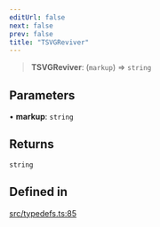 ```yaml
---
editUrl: false
next: false
prev: false
title: "TSVGReviver"
---
```


> **TSVGReviver**: (`markup`) => `string`

## Parameters

• **markup**: `string`

## Returns

`string`

## Defined in

[src/typedefs.ts:85](https://github.com/fabricjs/fabric.js/blob/8748628df7e9de00ba77413bfc3ad9e9fe9d4f30/src/typedefs.ts#L85)
